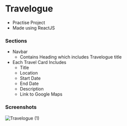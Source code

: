 # Travelogue
- Practise Project
- Made using ReactJS

### Sections
- Navbar
  - Contains Heading which includes Travelogue title
- Each Travel Card Includes
  - Title
  - Location
  - Start Date
  - End Date
  - Description
  - Link to Google Maps
 
### Screenshots
![Travelogue (1)](https://user-images.githubusercontent.com/89576837/180636388-1aa11e45-fc88-4479-b306-7abb361286c8.png)

